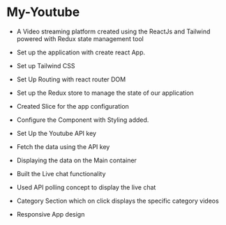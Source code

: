# My-Youtube

- A Video streaming platform created using the ReactJs and Tailwind powered with Redux state management tool

- Set up the application with create react App.
- Set up Tailwind CSS
- Set Up Routing with react router DOM
- Set up the Redux store to manage the state of our application
- Created Slice for the app configuration
- Configure the Component with Styling added.
- Set Up the Youtube API key
- Fetch the data using the API key
- Displaying the data on the Main container
- Built the Live chat functionality
- Used API polling concept to display the live chat
- Category Section which on click displays the specific category videos
- Responsive App design
